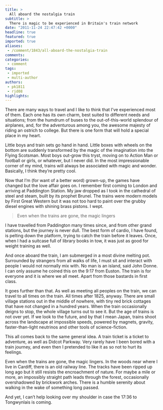```yaml
---
title: >
  All aboard the nostalgia train
subtitle: >
  There is magic to be experienced in Britain's train network
date: "2011-11-24 22:47:42 +0000"
headline: true
featured: true
imported: true
aliases:
 - /comment/1843/all-aboard-the-nostalgia-train
comments:
categories:
 - comment
tags:
 - imported
 - multi-author
authors:
 - pk1811
 - rjd08
highlights:
---
```


There are many ways to travel and I like to think that I’ve experienced most of them. Each one has its own charm, best suited to different needs and situations; from the humdrum of buses to the out-of-this-world splendour of airplanes, and, for the adventurous among you, the awesome majesty of riding an ostrich to college. But there is one form that will hold a special place in my heart.

Little boys and train sets go hand in hand. Little boxes with wheels on the bottom are suddenly transformed by the magic of the imagination into the Flying Scotsman. Most boys out-grow this tryst, moving on to Action Man or football or girls, or whatever, but I never did. In the most impressionable corner of my mind, trains will always be associated with magic and wonder. Basically, I think they’re pretty cool.

Now that I’m (for want of a better word) grown-up, the games have changed but the love affair goes on. I remember first coming to London and arriving at Paddington Station. My jaw dropped as I took in the cathedral of steel and steam, built by its prophet Brunel. The trains were modern models by First Great Western but it was not too hard to paint over the grubby diesel engines with shining brass pistons. I wept.

> Even when the trains are gone, the magic lingers

I have travelled from Paddington many times since, and from other grand stations, but the journey is never dull. The best form of cardio, I have found, is pelting down the platform, trying to catch the train before it leaves. Once, when I had a suitcase full of library books in tow, it was just as good for weight training as well.

And once aboard the train, I am submerged in a most divine melting pot. Surrounded by strangers from all walks of life, I must sit and interact with people I would not normally mix with. No man is an island, said John Donne. I can only assume he coined this on the 9:17 from Euston. The train is for everyone and it is where we all meet. Apart from those bastards in first class.

It goes further than that. As well as meeting all peoples on the train, we can travel to all times on the train. All times after 1825, anyway. There are small village stations out in the middle of nowhere, with tiny red brick cottages that have not changed in a hundred years. When the train occasionally deigns to stop, the whole village turns out to see it. But the age of trains is not over yet. If we look to the future, and by that I mean Japan, trains shoot across the landscape at impossible speeds, powered by magnets, gravity, faster-than-light neutrinos and other tools of science-fiction.

This all comes back to the same general idea. A train ticket is a ticket to adventure, as well as Didcot Parkway. Very rarely have I been bored with a train journey, and even then I pretended to like it as so not to hurt its feelings.

Even when the trains are gone, the magic lingers. In the woods near where I live in Cardiff, there is an old railway line. The tracks have been ripped up long ago but it still resists the encroachment of nature. For maybe a mile or more, an impossibly straight path leads through the forest, occasionally overshadowed by brickwork arches. There is a humble serenity about walking in the wake of something long passed.

And yet, I can’t help looking over my shoulder in case the 17:36 to Tongwynlais is coming.

